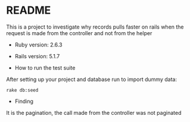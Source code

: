 # README

This is a project to investigate why records pulls faster on rails when the request is made from the controller and not from the helper

* Ruby version: 2.6.3
* Rails version: 5.1.7


* How to run the test suite

After setting up your project and database run to import dummy data:

`rake db:seed`


* Finding

It is the pagination, the call made from the controller was not paginated
